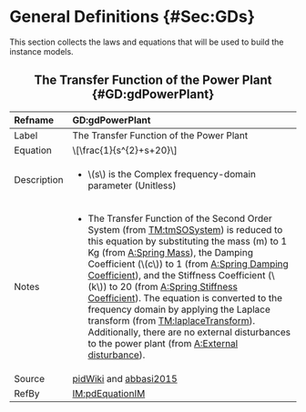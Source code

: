 # General Definitions {#Sec:GDs}

This section collects the laws and equations that will be used to build the instance models.

<div align="center">

## The Transfer Function of the Power Plant {#GD:gdPowerPlant}

</div>

|Refname    |GD:gdPowerPlant                                                                                                                                                                                                                                                                                                                                                                                                                                                                                                                                                                                                                                                                                                                                                                  |
|:----------|:--------------------------------------------------------------------------------------------------------------------------------------------------------------------------------------------------------------------------------------------------------------------------------------------------------------------------------------------------------------------------------------------------------------------------------------------------------------------------------------------------------------------------------------------------------------------------------------------------------------------------------------------------------------------------------------------------------------------------------------------------------------------------------|
|Label      |The Transfer Function of the Power Plant                                                                                                                                                                                                                                                                                                                                                                                                                                                                                                                                                                                                                                                                                                                                         |
|Equation   |\\[\frac{1}{s^{2}+s+20}\\]                                                                                                                                                                                                                                                                                                                                                                                                                                                                                                                                                                                                                                                                                                                                                       |
|Description|<ul><li>\\(s\\) is the Complex frequency-domain parameter (Unitless)</li></ul>                                                                                                                                                                                                                                                                                                                                                                                                                                                                                                                                                                                                                                                                                                   |
|Notes      |<ul><li>The Transfer Function of the Second Order System (from [TM:tmSOSystem](./SecTMs.md#TM:tmSOSystem)) is reduced to this equation by substituting the mass (m) to 1 Kg (from [A:Spring Mass](./SecAssumps.md#massSpring)), the Damping Coefficient (\\(c\\)) to 1 (from [A:Spring Damping Coefficient](./SecAssumps.md#dampingCoeffSpring)), and the Stiffness Coefficient (\\(k\\)) to 20 (from [A:Spring Stiffness Coefficient](./SecAssumps.md#stiffnessCoeffSpring)). The equation is converted to the frequency domain by applying the Laplace transform (from [TM:laplaceTransform](./SecTMs.md#TM:laplaceTransform)). Additionally, there are no external disturbances to the power plant (from [A:External disturbance](./SecAssumps.md#externalDisturb)).</li></ul>|
|Source     |[pidWiki](./SecReferences.md#pidWiki) and [abbasi2015](./SecReferences.md#abbasi2015)                                                                                                                                                                                                                                                                                                                                                                                                                                                                                                                                                                                                                                                                                            |
|RefBy      |[IM:pdEquationIM](./SecIMs.md#IM:pdEquationIM)                                                                                                                                                                                                                                                                                                                                                                                                                                                                                                                                                                                                                                                                                                                                   |
